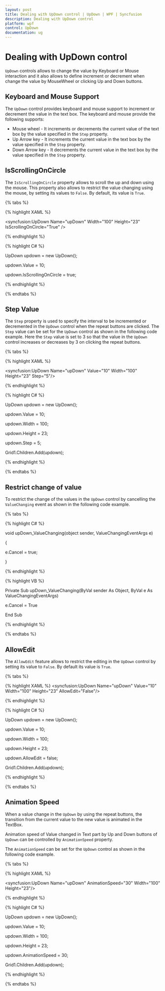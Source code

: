 ```yaml
---
layout: post
title: Dealing with UpDown control | UpDown | WPF | Syncfusion
description: Dealing with UpDown control
platform: wpf
control: UpDown
documentation: ug
---
```


# Dealing with UpDown control

`UpDown` controls allows to change the value by Keyboard or Mouse interaction and it also allows to define increment or decrement when change the value by MouseWheel or clicking Up and Down buttons.

## Keyboard and Mouse Support

The `UpDown` control provides keyboard and mouse support to increment or decrement the value in the text box. The keyboard and mouse provide the following supports:

* Mouse wheel - It increments or decrements the current value of the text box by the value specified in the `Step` property.
* Up Arrow key - It increments the current value in the text box by the value specified in the `Step` property.
* Down Arrow key - It decrements the current value in the text box by the value specified in the `Step` property.

## IsScrollingOnCircle


The `IsScrollingOnCircle` property allows to scroll the up and down using the mouse. This property also allows to restrict the value changing using the mouse, by setting its values to `False`. By default, its value is `True`.

{% tabs %}

{% highlight XAML %}

<syncfusion:UpDown Name="upDown" Width="100" Height="23" IsScrollingOnCircle="True" />





{% endhighlight %}

{% highlight C# %}

UpDown updown = new UpDown();

updown.Value = 10;

updown.IsScrollingOnCircle = true;


{% endhighlight %}

{% endtabs %}

## Step Value

The `Step` property is used to specify the interval to be incremented or decremented in the `UpDown` control when the repeat buttons are clicked. The `Step` value can be set for the `UpDown` control as shown in the following code example. Here the `Step` value is set to 3 so that the value in the `UpDown` control increases or decreases by 3 on clicking the repeat buttons.

{% tabs %}

{% highlight XAML %}

<syncfusion:UpDown Name="upDown" Value="10" Width="100" Height="23" Step="5"/>





{% endhighlight %}

{% highlight C# %}

UpDown updown = new UpDown();

updown.Value = 10;

updown.Width = 100;

updown.Height = 23;

updown.Step = 5;

Grid1.Children.Add(updown);



{% endhighlight %}

{% endtabs %}

## Restrict change of value

To restrict the change of the values in the `UpDown` control by cancelling the `ValueChanging` event as shown in the following code example. 

{% tabs %}

{% highlight C# %}

void upDown_ValueChanging(object sender, ValueChangingEventArgs e) 

{ 

e.Cancel = true; 

}



{% endhighlight %}

{% highlight VB %}

Private Sub upDown_ValueChanging(ByVal sender As Object, ByVal e As ValueChangingEventArgs) 

e.Cancel = True

End Sub



{% endhighlight %}

{% endtabs %}

## AllowEdit

The `AllowEdit` feature allows to restrict the editing in the `UpDown` control by setting its value to `False`. By default its value is `True`.


{% tabs %}

{% highlight XAML %}
<syncfusion:UpDown Name="upDown" Value="10" Width="100" Height="23" AllowEdit="False"/>





{% endhighlight %}

{% highlight C# %}

UpDown updown = new UpDown();

updown.Value = 10;

updown.Width = 100;

updown.Height = 23;

updown.AllowEdit = false;

Grid1.Children.Add(updown);



{% endhighlight %}

{% endtabs %}

## Animation Speed

When a value change in the `UpDown` by using the repeat buttons, the transition from the current value to the new value is animated in the TextBox.

Animation speed of Value changed in Text part by Up and Down buttons of `UpDown` can be controlled by `AnimationSpeed` property. 

The `AnimationSpeed` can be set for the `UpDown` control as shown in the following code example.

{% tabs %}

{% highlight XAML %}

<syncfusion:UpDown Name="upDown" AnimationSpeed="30" Width="100" Height="23"/>



{% endhighlight %}

{% highlight C# %}

UpDown updown = new UpDown();

updown.Value = 10;

updown.Width = 100;

updown.Height = 23;

updown.AnimationSpeed = 30;

Grid1.Children.Add(updown);



{% endhighlight %}

{% endtabs %}